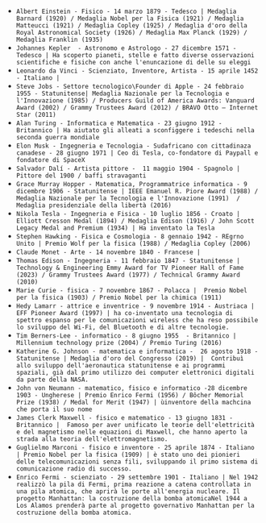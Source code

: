 - `Albert Einstein - Fisico - 14 marzo 1879 - Tedesco | Medaglia Barnard (1920) / Medaglia Nobel per la Fisica (1921) / Medaglia Matteucci (1921) / Medaglia Copley (1925) / Medaglia d'oro della Royal Astronomical Society (1926) / Medaglia Max Planck (1929) / Medaglia Franklin (1935)`
- `Johannes Kepler  - Astronomo e Astrologo - 27 dicembre 1571 - Tedesco | Ha scoperto pianeti, stelle e fatto diverse osservazioni scientifiche e fisiche con anche l'enuncazione di delle su eleggi`
- `Leonardo da Vinci - Scienziato, Inventore, Artista - 15 aprile 1452 - Italiano |`
- `Steve Jobs - Settore tecnologico\Founder di Apple - 24 febbraio 1955 - Statunitense| Medaglia Nazionale per la Tecnologia e l'Innovazione (1985) / Producers Guild of America Awards: Vanguard Award (2002) / Grammy Trustees Award (2012) / BRAVO Otto – Internet Star (2011)`
- `Alan Turing - Informatica e Matematica - 23 giugno 1912 - Britannico | Ha aiutato gli alleati a sconfiggere i tedeschi nella seconda guerra mondiale`
- `Elon Musk - Ingegneria e Tecnologia - Sudafricano con cittadinaza canadese - 28 giugno 1971 | Ceo di Tesla, co-fondatore di Paypall e fondatore di SpaceX`
- `Salvador Dalí - Artista pittore -  11 maggio 1904 - Spagnolo | Pittore del 1900 / baffi stravaganti`
- `Grace Murray Hopper - Matematica, Programmatrice informatica - 9 dicembre 1906 - Statunitense | IEEE Emanuel R. Piore Award (1988) / Medaglia Nazionale per la Tecnologia e l'Innovazione (1991)  / Medaglia presidenziale della libertà (2016)`
- `Nikola Tesla - Ingegneria e Fisica - 10 luglio 1856 - Croato | Elliott Cresson Medal (1894) / Medaglia Edison (1916) / John Scott Legacy Medal and Premium (1934) | Ha inventato la Tesla`
- `Stephen Hawking - Fisica e Cosmologia - 8 gennaio 1942 - REgrno Unito | Premio Wolf per la fisica (1988) / Medaglia Copley (2006)`
- `Claude Monet - Arte - 14 novembre 1840 - Francese | `
- `Thomas Edison - Ingegneria - 11 febbraio 1847 - Statunitense | Technology & Engineering Emmy Award for TV Pioneer Hall of Fame (2023) / Grammy Trustees Award (1977) / Technical Grammy Award (2010)`
- `Marie Curie - fisica - 7 novembre 1867 - Polacca |  Premio Nobel per la fisica (1903) / Premio Nobel per la chimica (1911)`
- `Hedy Lamarr - attrice e inventrice - 9 novembre 1914 - Austriaca | EFF Pioneer Award (1997) | ha co-inventato una tecnologia di spettro espanso per le comunicazioni wireless che ha reso possibile lo sviluppo del Wi-Fi, del Bluetooth e di altre tecnologie.`
- `Tim Berners-Lee - informatico - 8 giugno 1955  - Britannico | Millennium technology prize (2004) / Premio Turing (2016)`
- `Katherine G. Johnson - matematica e informatica -  26 agosto 1918 - Statunitense | Medaglia d'oro del Congresso (2019) |  Contribuì allo sviluppo dell'aeronautica statunitense e ai programmi spaziali, già dal primo utilizzo dei computer elettronici digitali da parte della NASA.`
- `John von Neumann - matematico, fisico e informatico -28 dicembre 1903 - Ungherese | Premio Enrico Fermi (1956) / Bôcher Memorial Prize (1938) / Medal for Merit (1947) | ùinventore della machcina che porta il suo nome`
- `James Clerk Maxwell - fisico e matematico - 13 giugno 1831 - Britannico |  Famoso per aver unificato le teorie dell'elettricità e del magnetismo nelle equazioni di Maxwell, che hanno aperto la strada alla teoria dell'elettromagnetismo.`
- `Guglielmo Marconi - fisico e inventore - 25 aprile 1874 - Italiano | Premio Nobel per la fisica (1909) | è stato uno dei pionieri delle telecomunicazioni senza fili, sviluppando il primo sistema di comunicazione radio di successo.`
- `Enrico Fermi - scienziato - 29 settembre 1901 - Italiano | Nel 1942 realizzò la pila di Fermi, prima reazione a catena controllata in una pila atomica, che aprirà le porte all'energia nucleare. Il progetto Manhattan: la costruzione della bomba atomicaNel 1944 a Los Alamos prenderà parte al progetto governativo Manhattan per la costruzione della bomba atomica.`
